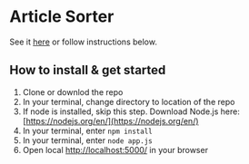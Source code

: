# Article Sorter

See it [here](https://article-sorter.herokuapp.com/) or follow instructions below.

## How to install & get started
1. Clone or downlod the repo
2. In your terminal, change directory to location of the repo
3. If node is installed, skip this step. Download Node.js here: [https://nodejs.org/en/](https://nodejs.org/en/)
4. In your terminal, enter `npm install`
5. In your terminal, enter `node app.js`
6. Open local [http://localhost:5000/](http://localhost:5000/) in your browser